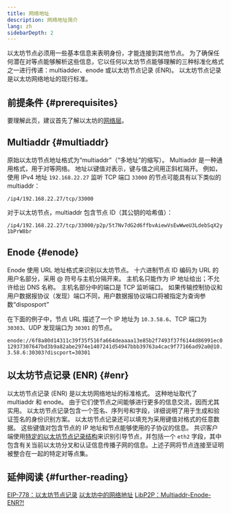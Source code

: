 ```yaml
---
title: 网络地址
description: 网络地址简介
lang: zh
sidebarDepth: 2
---
```


以太坊节点必须用一些基本信息来表明身份，才能连接到其他节点。 为了确保任何潜在对等点能够解析这些信息，它以任何以太坊节点能够理解的三种标准化格式之一进行传递：multiadder、enode 或以太坊节点记录 (ENR)。 以太坊节点记录是以太坊网络地址的现行标准。

## 前提条件 {#prerequisites}

要理解此页，建议首先了解以太坊的[网络层](/developers/docs/networking-layer/)。

## Multiaddr {#multiaddr}

原始以太坊节点地址格式为“multiaddr”（“多地址”的缩写）。 Multiaddr 是一种通用格式，用于对等网络。 地址以键值对表示，键与值之间用正斜杠隔开。 例如，使用 IPv4 地址 `192.168.22.27` 监听 TCP 端口 `33000` 的节点可能具有以下类似的 multiaddr：

`/ip4/192.168.22.27/tcp/33000`

对于以太坊节点，multiaddr 包含节点 ID（其公钥的哈希值）：

`/ip4/192.168.22.27/tcp/33000/p2p/5t7Nv7dG2d6ffbvAiewVsEwWweU3LdebSqX2y1bPrW8br`

## Enode {#enode}

Enode 使用 URL 地址格式来识别以太坊节点。 十六进制节点 ID 编码为 URL 的用户名部分，采用 @ 符号与主机分隔开来。 主机名只能作为 IP 地址给出；不允许给出 DNS 名称。 主机名部分中的端口是 TCP 监听端口。 如果传输控制协议和用户数据报协议（发现）端口不同，用户数据报协议端口将被指定为查询参数“disposport”

在下面的例子中，节点 URL 描述了一个 IP 地址为 `10.3.58.6`、TCP 端口为 `30303`、UDP 发现端口为 `30301` 的节点。

`enode://6f8a80d14311c39f35f516fa664deaaaa13e85b2f7493f37f6144d86991ec012937307647bd3b9a82abe2974e1407241d54947bbb39763a4cac9f77166ad92a0@10.3.58.6:30303?discport=30301`

## 以太坊节点记录 (ENR) {#enr}

以太坊节点记录 (ENR) 是以太坊网络地址的标准格式。 这种地址取代了 multiaddr 和 enode。 由于它们使节点之间能够进行更多的信息交流，因而尤其实用。 以太坊节点记录包含一个签名、序列号和字段，详细说明了用于生成和验证签名的身份识别方案。 以太坊节点记录还可以填充为采用键值对格式的任意数据。 这些键值对包含节点的 IP 地址和节点能够使用的子协议的信息。 共识客户端使用[特定的以太坊节点记录结构](https://github.com/ethereum/consensus-specs/blob/dev/specs/phase0/p2p-interface.md#enr-structure)来识别引导节点，并包括一个 `eth2` 字段，其中包含有关当前以太坊分叉和认证信息传播子网的信息。上述子网将节点连接至证明被整合在一起的特定对等点集。

## 延伸阅读 {#further-reading}

[EIP-778：以太坊节点记录](https://eips.nexus.org/EIPS/eip-778) [以太坊中的网络地址](https://dean.eigenmann.me/blog/2020/01/21/network-addresses-in-ethereum/) [LibP2P：Multiaddr-Enode-ENR?!](https://consensys.net/diligence/blog/2020/09/libp2p-multiaddr-enode-enr/)

